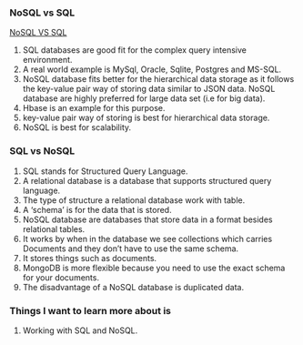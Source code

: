 ### NoSQL vs SQL

[NoSQL VS SQL](read%208.png)

1. SQL databases are good fit for the complex query intensive environment.
2. A real world example is MySql, Oracle, Sqlite, Postgres and MS-SQL.
3. NoSQL database fits better for the hierarchical data storage as it follows the key-value pair way of storing data similar to JSON data. NoSQL database are highly preferred for large data set (i.e for big data).
4. Hbase is an example for this purpose.
5. key-value pair way of storing is best for hierarchical data storage.
6. NoSQL is best for scalability.

### SQL vs NoSQL

1. SQL stands for Structured Query Language.
2. A relational database is a database that supports structured query language.
3. The type of structure a relational database work with table.
4. A ‘schema’ is for the data that is stored.
5. NoSQL database are databases that store data in a format besides relational tables.
6. It works by when in the database we see collections which carries Documents and they don’t have to use the same schema.
7. It stores things such as documents.
8. MongoDB is more flexible because you need to use the exact schema for your documents.
9. The disadvantage of a NoSQL database is duplicated data. 

### Things I want to learn more about is

1. Working with SQL and NoSQL.

